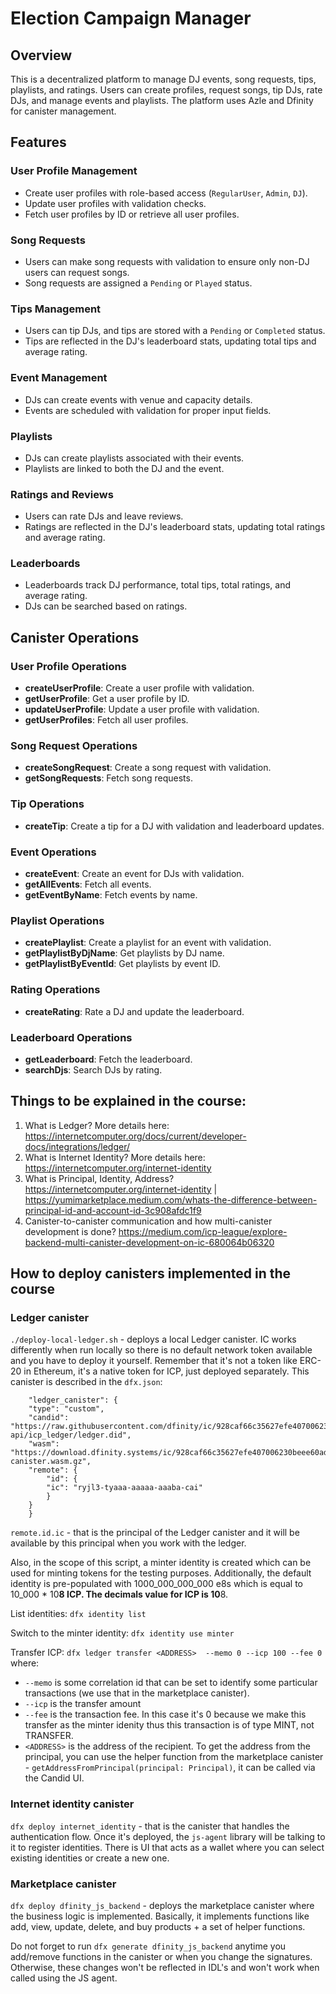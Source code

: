 
# Election Campaign Manager 

## Overview

This is a decentralized platform to manage DJ events, song requests, tips, playlists, and ratings. Users can create profiles, request songs, tip DJs, rate DJs, and manage events and playlists. The platform uses Azle and Dfinity for canister management.

## Features

### User Profile Management
- Create user profiles with role-based access (`RegularUser`, `Admin`, `DJ`).
- Update user profiles with validation checks.
- Fetch user profiles by ID or retrieve all user profiles.

### Song Requests
- Users can make song requests with validation to ensure only non-DJ users can request songs.
- Song requests are assigned a `Pending` or `Played` status.

### Tips Management
- Users can tip DJs, and tips are stored with a `Pending` or `Completed` status.
- Tips are reflected in the DJ's leaderboard stats, updating total tips and average rating.

### Event Management
- DJs can create events with venue and capacity details.
- Events are scheduled with validation for proper input fields.

### Playlists
- DJs can create playlists associated with their events.
- Playlists are linked to both the DJ and the event.

### Ratings and Reviews
- Users can rate DJs and leave reviews.
- Ratings are reflected in the DJ's leaderboard stats, updating total ratings and average rating.

### Leaderboards
- Leaderboards track DJ performance, total tips, total ratings, and average rating.
- DJs can be searched based on ratings.

## Canister Operations

### User Profile Operations
- **createUserProfile**: Create a user profile with validation.
- **getUserProfile**: Get a user profile by ID.
- **updateUserProfile**: Update a user profile with validation.
- **getUserProfiles**: Fetch all user profiles.

### Song Request Operations
- **createSongRequest**: Create a song request with validation.
- **getSongRequests**: Fetch song requests.

### Tip Operations
- **createTip**: Create a tip for a DJ with validation and leaderboard updates.

### Event Operations
- **createEvent**: Create an event for DJs with validation.
- **getAllEvents**: Fetch all events.
- **getEventByName**: Fetch events by name.

### Playlist Operations
- **createPlaylist**: Create a playlist for an event with validation.
- **getPlaylistByDjName**: Get playlists by DJ name.
- **getPlaylistByEventId**: Get playlists by event ID.

### Rating Operations
- **createRating**: Rate a DJ and update the leaderboard.

### Leaderboard Operations
- **getLeaderboard**: Fetch the leaderboard.
- **searchDjs**: Search DJs by rating.



## Things to be explained in the course:
1. What is Ledger? More details here: https://internetcomputer.org/docs/current/developer-docs/integrations/ledger/
2. What is Internet Identity? More details here: https://internetcomputer.org/internet-identity
3. What is Principal, Identity, Address? https://internetcomputer.org/internet-identity | https://yumimarketplace.medium.com/whats-the-difference-between-principal-id-and-account-id-3c908afdc1f9
4. Canister-to-canister communication and how multi-canister development is done? https://medium.com/icp-league/explore-backend-multi-canister-development-on-ic-680064b06320

## How to deploy canisters implemented in the course

### Ledger canister
`./deploy-local-ledger.sh` - deploys a local Ledger canister. IC works differently when run locally so there is no default network token available and you have to deploy it yourself. Remember that it's not a token like ERC-20 in Ethereum, it's a native token for ICP, just deployed separately.
This canister is described in the `dfx.json`:
```
	"ledger_canister": {
  	"type": "custom",
  	"candid": "https://raw.githubusercontent.com/dfinity/ic/928caf66c35627efe407006230beee60ad38f090/rs/rosetta-api/icp_ledger/ledger.did",
  	"wasm": "https://download.dfinity.systems/ic/928caf66c35627efe407006230beee60ad38f090/canisters/ledger-canister.wasm.gz",
  	"remote": {
    	"id": {
      	"ic": "ryjl3-tyaaa-aaaaa-aaaba-cai"
    	}
  	}
	}
```
`remote.id.ic` - that is the principal of the Ledger canister and it will be available by this principal when you work with the ledger.

Also, in the scope of this script, a minter identity is created which can be used for minting tokens
for the testing purposes.
Additionally, the default identity is pre-populated with 1000_000_000_000 e8s which is equal to 10_000 * 10**8 ICP.
The decimals value for ICP is 10**8.

List identities:
`dfx identity list`

Switch to the minter identity:
`dfx identity use minter`

Transfer ICP:
`dfx ledger transfer <ADDRESS>  --memo 0 --icp 100 --fee 0`
where:
 - `--memo` is some correlation id that can be set to identify some particular transactions (we use that in the marketplace canister).
 - `--icp` is the transfer amount
 - `--fee` is the transaction fee. In this case it's 0 because we make this transfer as the minter idenity thus this transaction is of type MINT, not TRANSFER.
 - `<ADDRESS>` is the address of the recipient. To get the address from the principal, you can use the helper function from the marketplace canister - `getAddressFromPrincipal(principal: Principal)`, it can be called via the Candid UI.


### Internet identity canister

`dfx deploy internet_identity` - that is the canister that handles the authentication flow. Once it's deployed, the `js-agent` library will be talking to it to register identities. There is UI that acts as a wallet where you can select existing identities
or create a new one.

### Marketplace canister

`dfx deploy dfinity_js_backend` - deploys the marketplace canister where the business logic is implemented.
Basically, it implements functions like add, view, update, delete, and buy products + a set of helper functions.

Do not forget to run `dfx generate dfinity_js_backend` anytime you add/remove functions in the canister or when you change the signatures.
Otherwise, these changes won't be reflected in IDL's and won't work when called using the JS agent.

